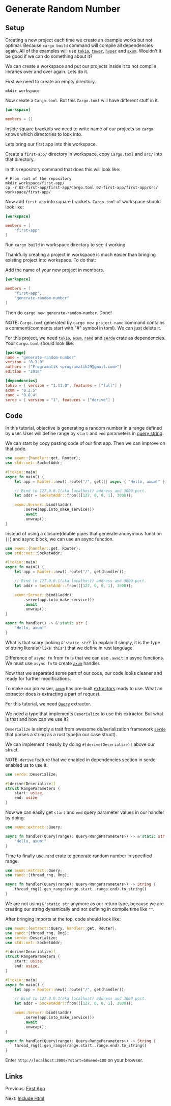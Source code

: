 # Generate Random Number

## Setup

Creating a new project each time we create an example works but not optimal. Because `cargo build` command will compile all dependencies again. All of the examples will use [`tokio`], [`tower`], [`hyper`] and [`axum`]. Wouldn't it be good if we can do something about it?

We can create a workspace and put our projects inside it to not compile libraries over and over again. Lets do it.

First we need to create an empty directory.

```
mkdir workspace
```

Now create a `Cargo.toml`. But this `Cargo.toml` will have different stuff in it.

```toml
[workspace]

members = []
```

Inside square brackets we need to write name of our projects so `cargo` knows which directories to look into.

Lets bring our first app into this workspace.

Create a `first-app/` directory in workspace, copy `Cargo.toml` and `src/` into that directory.

In this repository command that does this will look like:

```
# From root of the repository
mkdir workspace/first-app/
cp -r 02-first-app/first-app/Cargo.toml 02-first-app/first-app/src/ workspace/first-app/
```

Now add `first-app` into square brackets. `Cargo.toml` of workspace should look like:

```toml
[workspace]

members = [
    "first-app"
]
```

Run `cargo build` in workspace directory to see it working.

Thankfully creating a project in workspace is much easier than bringing existing project into workspace. To do that:

Add the name of your new project in members.

```toml
[workspace]

members = [
    "first-app",
    "generate-random-number"
]
```

Then do `cargo new generate-random-number`. Done!

NOTE: `Cargo.toml` generated by `cargo new project-name` command contains a comment(comments start with "#" symbol in toml). We can just delete it.

For this project, we need [`tokio`], [`axum`], [`rand`] and [`serde`] crate as dependencies. Your `Cargo.toml` should look like:

```toml
[package]
name = "generate-random-number"
version = "0.1.0"
authors = ["Programatik <programatik29@gmail.com>"]
edition = "2018"

[dependencies]
tokio = { version = "1.11.0", features = ["full"] }
axum = "0.2.5"
rand = "0.8.4"
serde = { version = "1", features = ["derive"] }
```

## Code

In this tutorial, objective is generating a random number in a range defined by user. User will define range by `start` and `end` parameters in [query string].

We can start by copy pasting code of our first app. Then we can improve on that code.

```rust
use axum::{handler::get, Router};
use std::net::SocketAddr;

#[tokio::main]
async fn main() {
    let app = Router::new().route("/", get(|| async { "Hello, axum!" }));

    // Bind to 127.0.0.1(aka localhost) address and 3000 port.
    let addr = SocketAddr::from(([127, 0, 0, 1], 3000));

    axum::Server::bind(&addr)
        .serve(app.into_make_service())
        .await
        .unwrap();
}
```

Instead of using a closure(double pipes that generate anonymous function `||`) and async block, we can use an async function.

```rust
use axum::{handler::get, Router};
use std::net::SocketAddr;

#[tokio::main]
async fn main() {
    let app = Router::new().route("/", get(handler));

    // Bind to 127.0.0.1(aka localhost) address and 3000 port.
    let addr = SocketAddr::from(([127, 0, 0, 1], 3000));

    axum::Server::bind(&addr)
        .serve(app.into_make_service())
        .await
        .unwrap();
}

async fn handler() -> &'static str {
    "Hello, axum!"
}
```

What is that scary looking `&'static str`? To explain it simply, it is the type of string literals(`"like this"`) that we define in rust language.

Difference of `async fn` from `fn` is that we can use `.await` in async functions. We must use `async fn` to create [`axum`] handler.

Now that we separated some part of our code, our code looks cleaner and ready for further modifications.

To make our job easier, [`axum`] has pre-built [extractors](https://docs.rs/axum/0.2.5/axum/extract/index.html#structs) ready to use. What an extractor does is extracting a part of request.

For this tutorial, we need [`Query`](https://docs.rs/axum/0.2.5/axum/extract/struct.Query.html) extractor.

We need a type that implements `Deserialize` to use this extractor. But what is that and how can we use it?

`Deserialize` is simply a trait from awesome de/serialization framework [`serde`] that parses a string as a rust type(in our case struct).

We can implement it easily by doing `#[derive(Deserialize)]` above our struct.

NOTE: `derive` feature that we enabled in dependencies section in serde enabled us to use it.

```rust
use serde::Deserialize;

#[derive(Deserialize)]
struct RangeParameters {
    start: usize,
    end: usize
}
```

Now we can easily get `start` and `end` query parameter values in our handler by doing:

```rust
use axum::extract::Query;

async fn handler(Query(range): Query<RangeParameters>) -> &'static str {
    "Hello, axum!"
}
```

Time to finally use [`rand`] crate to generate random number in specified range.

```rust
use axum::extract::Query;
use rand::{thread_rng, Rng};

async fn handler(Query(range): Query<RangeParameters>) -> String {
    thread_rng().gen_range(range.start..range.end).to_string()
}
```

We are not using `&'static str` anymore as our return type, because we are creating our string dynamically and not defining in compile time like `""`.

After bringing imports at the top, code should look like:

```rust
use axum::{extract::Query, handler::get, Router};
use rand::{thread_rng, Rng};
use serde::Deserialize;
use std::net::SocketAddr;

#[derive(Deserialize)]
struct RangeParameters {
    start: usize,
    end: usize,
}

#[tokio::main]
async fn main() {
    let app = Router::new().route("/", get(handler));

    // Bind to 127.0.0.1(aka localhost) address and 3000 port.
    let addr = SocketAddr::from(([127, 0, 0, 1], 3000));

    axum::Server::bind(&addr)
        .serve(app.into_make_service())
        .await
        .unwrap();
}

async fn handler(Query(range): Query<RangeParameters>) -> String {
    thread_rng().gen_range(range.start..range.end).to_string()
}
```

Enter `http://localhost:3000/?start=50&end=100` on your browser.

## Links

Previous: [First App](../02-first-app)

Next: [Include Html](../04-include-html)

[`tokio`]: https://github.com/tokio-rs/tokio
[`tower`]: https://github.com/tower-rs/tower
[`hyper`]: https://github.com/hyperium/hyper
[`axum`]: https://github.com/tokio-rs/axum
[`rand`]: https://github.com/rust-random/rand
[`serde`]: https://github.com/serde-rs/serde
[query string]: https://docs.rs/http/0.2.4/http/uri/struct.Uri.html#method.query
